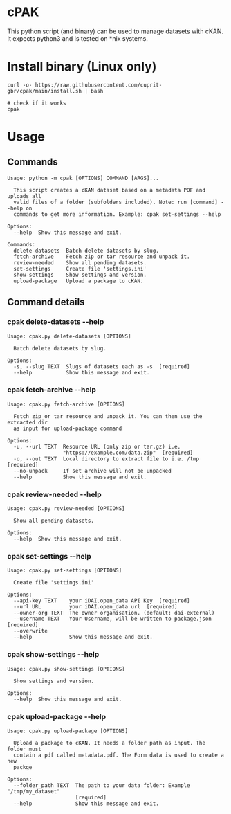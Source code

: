 # cPAK

This python script (and binary) can be used to manage datasets with cKAN.
It expects python3 and is tested on *nix systems.

# Install binary (Linux only)
```
curl -o- https://raw.githubusercontent.com/cuprit-gbr/cpak/main/install.sh | bash

# check if it works
cpak
```

# Usage

## Commands
```
Usage: python -m cpak [OPTIONS] COMMAND [ARGS]...

  This script creates a cKAN dataset based on a metadata PDF and uploads all
  valid files of a folder (subfolders included). Note: run [command] --help on
  commands to get more information. Example: cpak set-settings --help

Options:
  --help  Show this message and exit.

Commands:
  delete-datasets  Batch delete datasets by slug.
  fetch-archive    Fetch zip or tar resource and unpack it.
  review-needed    Show all pending datasets.
  set-settings     Create file 'settings.ini'
  show-settings    Show settings and version.
  upload-package   Upload a package to cKAN.

```

## Command details

### cpak delete-datasets --help
```
Usage: cpak.py delete-datasets [OPTIONS]

  Batch delete datasets by slug.

Options:
  -s, --slug TEXT  Slugs of datasets each as -s  [required]
  --help           Show this message and exit.
```

### cpak fetch-archive --help
```
Usage: cpak.py fetch-archive [OPTIONS]

  Fetch zip or tar resource and unpack it. You can then use the extracted dir
  as input for upload-package command

Options:
  -u, --url TEXT  Resource URL (only zip or tar.gz) i.e.
                  "https://example.com/data.zip"  [required]
  -o, --out TEXT  Local directory to extract file to i.e. /tmp  [required]
  --no-unpack     If set archive will not be unpacked
  --help          Show this message and exit.
```

### cpak review-needed --help

```
Usage: cpak.py review-needed [OPTIONS]

  Show all pending datasets.

Options:
  --help  Show this message and exit.

```

### cpak set-settings --help

```
Usage: cpak.py set-settings [OPTIONS]

  Create file 'settings.ini'

Options:
  --api-key TEXT    your iDAI.open_data API Key  [required]
  --url URL         your iDAI.open_data url  [required]
  --owner-org TEXT  The owner organisation. (default: dai-external)
  --username TEXT   Your Username, will be written to package.json  [required]
  --overwrite
  --help            Show this message and exit.
```

### cpak show-settings --help

```
Usage: cpak.py show-settings [OPTIONS]

  Show settings and version.

Options:
  --help  Show this message and exit.
```

### cpak upload-package --help

```
Usage: cpak.py upload-package [OPTIONS]

  Upload a package to cKAN. It needs a folder path as input. The folder must
  contain a pdf called metadata.pdf. The Form data is used to create a new
  packge

Options:
  --folder_path TEXT  The path to your data folder: Example "/tmp/my_dataset"
                      [required]
  --help              Show this message and exit.
```
